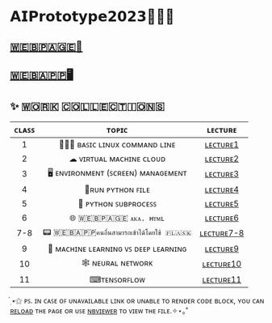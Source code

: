 # **𝗔𝗜𝗣𝗿𝗼𝘁𝗼𝘁𝘆𝗽𝗲𝟮𝟬𝟮𝟯👩🏻‍💻**

## ​[🇼​​🇪​​🇧​​🇵​​🇦​​🇬​​🇪​ 📱](https://nxxk23.github.io/test_webpage/index.html)

## [​🇼​​🇪​​🇧​​🇦​​🇵​​🇵​ 🖥](https://qmcnn.github.io/AIPrototype2023/WebApp/index.html)


## **✨ ​🇼​​🇴​​🇷​​🇰​ ​🇨​​🇴​​🇱​​🇱​​🇪​​🇨​​🇹​​🇮​​🇴​​🇳​​🇸​**
| **ᴄʟᴀꜱꜱ** | **ᴛᴏᴘɪᴄ** | **ʟᴇᴄᴛᴜʀᴇ** |
|:---:|:---:|:---:|
| 1 | 👩🏻‍💻 ʙᴀꜱɪᴄ ʟɪɴᴜx ᴄᴏᴍᴍᴀɴᴅ ʟɪɴᴇ | [ʟᴇᴄᴛᴜʀᴇ1](Lecture/Lecture1.md)|
| 2 | ☁ ᴠɪʀᴛᴜᴀʟ ᴍᴀᴄʜɪɴᴇ ᴄʟᴏᴜᴅ | [ʟᴇᴄᴛᴜʀᴇ2](Lecture/Lecture2.md)|
| 3 | 🖥️ ᴇɴᴠɪʀᴏɴᴍᴇɴᴛ (ꜱᴄʀᴇᴇɴ) ᴍᴀɴᴀɢᴇᴍᴇɴᴛ | [ʟᴇᴄᴛᴜʀᴇ3](Lecture/Lecture3.md)|
| 4 | 📂ʀᴜɴ ᴘʏᴛʜᴏɴ ꜰɪʟᴇ | [ʟᴇᴄᴛᴜʀᴇ4](Lecture/Lecture4.md)|
| 5 | 🚩 ᴘʏᴛʜᴏɴ ꜱᴜʙᴘʀᴏᴄᴇꜱꜱ | [ʟᴇᴄᴛᴜʀᴇ5](Lecture/Lecture5.md) |
| 6 | ​🌐 🇼​​🇪​​🇧​​🇵​​🇦​​🇬​​🇪​ `ᴀᴋᴀ. ʜᴛᴍʟ` | [ʟᴇᴄᴛᴜʀᴇ6](Lecture/Lecture6.md) |
| 7-8 | 📟 ​🇼​​🇪​​🇧​​🇦​​🇵​​🇵​ `คนอื่นสามารถเข้าได้โดยใช้ ​🇫​​🇱​​🇦​​🇸​​🇰​` | [ʟᴇᴄᴛᴜʀᴇ7-8](Lecture/Lecture7-8.md) |
| 9 | 🤖 ᴍᴀᴄʜɪɴᴇ ʟᴇᴀʀɴɪɴɢ ᴠꜱ ᴅᴇᴇᴘ ʟᴇᴀʀɴɪɴɢ | [ʟᴇᴄᴛᴜʀᴇ9](Lecture/Lecture9.md) |
| 10 | 🕸 ɴᴇᴜʀᴀʟ ɴᴇᴛᴡᴏʀᴋ | [ʟᴇᴄᴛᴜʀᴇ10](Lecture/Lecture10.md) |
| 11 | ⌨ᴛᴇɴꜱᴏʀꜰʟᴏᴡ | [ʟᴇᴄᴛᴜʀᴇ11](Tensorflow_(Deep_Learning_Implementation).ipynb) |

  ๋࣭ ⭑⚝  ᴘꜱ. ɪɴ ᴄᴀꜱᴇ ᴏꜰ ᴜɴᴀᴠᴀɪʟᴀʙʟᴇ ʟɪɴᴋ ᴏʀ ᴜɴᴀʙʟᴇ ᴛᴏ ʀᴇɴᴅᴇʀ ᴄᴏᴅᴇ ʙʟᴏᴄᴋ, ʏᴏᴜ ᴄᴀɴ <ins>ʀᴇʟᴏᴀᴅ</ins> ᴛʜᴇ ᴘᴀɢᴇ ᴏʀ ᴜꜱᴇ [ɴʙᴠɪᴇᴡᴇʀ](https://nbviewer.org/) ᴛᴏ ᴠɪᴇᴡ ᴛʜᴇ ꜰɪʟᴇ.✧⋆｡˚
